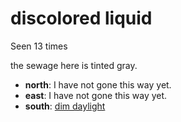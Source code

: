 # discolored liquid

Seen 13 times

the sewage here is tinted gray.

- **north**: I have not gone this way yet.
- **east**: I have not gone this way yet.
- **south**: [dim daylight](dim-daylight-gtiyc9.md)
